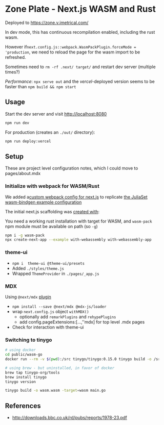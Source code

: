 # Zone Plate -  Next.js WASM and Rust

Deployed to <https://zone.v.imetrical.com/>

In dev mode, this has continuous recompilation enabled, including the rust wasm.

However if`next.config.js::webpack.WasmPackPlugin.forceMode = 'production`, we need to reload the page for the wasm import to be refreshed.

Sometimes need to `rm -rf .next/ target/` and restart dev server (multiple times?)

*Performance*: `npx serve out` and the *vercel*-deployed version seems to be faster than `npm build && npm start`

## Usage

Start the dev server and visit <http://localhost:8080>

```bash
npm run dev
```

For production (creates an `./out/` directory):

```bash
npm run deploy:vercel
```

## Setup

These are project level configuration notes, which I could move to pages/about.mdx

### Initialize with webpack for WASM/Rust

We added a[custom webpack config for next.js][nxdoc]
to replicate [the JuliaSet wasm-bindgen example configuration][wsmdoc]

[nxdoc]: https://nextjs.org/docs/api-reference/next.config.js/custom-webpack-config
[wsmdoc]: https://rustwasm.github.io/docs/wasm-bindgen/examples/julia.html

The initial next.js scaffolding was [created with][nxeg]:

[nxeg]: https://github.com/vercel/next.js/tree/canary/examples/with-webassembly

You need a working rust installation with target for WASM,
and `wasm-pack` npm module must be available on path (so `-g`)

```bash
npm i -g wasm-pack
npx create-next-app --example with-webassembly with-webassembly-app
```

### theme-ui

- `npm i  theme-ui @theme-ui/presets`
- Added `./styles/theme.js`
- Wrapped `ThemeProvider` in `./pages/_app.js`

### MDX

Using `@next/mdx` [plugin](https://www.npmjs.com/package/@next/mdx)

- `npm install --save @next/mdx @mdx-js/loader`
- wrap `next.config.js` object `withMDX()`
  - optionally add `remarkPlugins` and `rehypePlugins`
  - add config.pageExtensions:[...,''mdx] for top level .mdx pages
- Check for interaction with theme-ui

### Switching to tinygo

```bash
# using docker
cd public/wasm-go
docker run --rm -v $(pwd):/src tinygo/tinygo:0.15.0 tinygo build -o /src/wasm.wasm -target=wasm /src/main.go

# using brew - but uninstalled, in favor of docker
brew tap tinygo-org/tools
brew install tinygo
tinygo version

tinygo build -o wasm.wasm -target=wasm main.go
```

## References

- <http://downloads.bbc.co.uk/rd/pubs/reports/1978-23.pdf>
